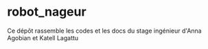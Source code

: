 # robot_nageur
Ce dépôt rassemble les codes et les docs du stage ingénieur d'Anna Agobian et Katell Lagattu
